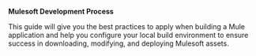 **Mulesoft Development Process**

This guide will give you the best practices to apply when building a Mule application and help you configure your local build environment to ensure success in downloading, modifying, and deploying Mulesoft assets.